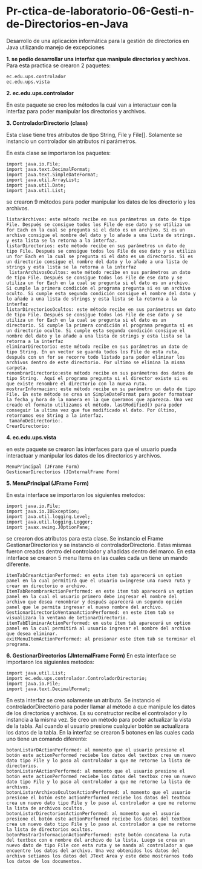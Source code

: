 # Pr-ctica-de-laboratorio-06-Gesti-n-de-Directorios-en-Java
Desarrollo de una aplicación informática para la gestión de directorios en Java utilizando manejo de excepciones

**1.	se pedio desarrollar una interfaz que manipule directorios y archivos.** 
Para esta practica se crearon 2 paquetes:

  	ec.edu.ups.controlador
  	ec.edu.ups.vista
  
**2.	ec.edu.ups.controlador**

En este paquete se creo los métodos la cual van a interactuar con la interfaz para poder manipular los directorios y archivos.

**3.	ControladorDirectorio (class)**

Esta clase tiene tres atributos de tipo String, File y File[]. Solamente se instancio un controlador sin atributos ni parámetros. 

En esta clase se importaron los paquetes:

	import java.io.File;
	import java.text.DecimalFormat;
	import java.text.SimpleDateFormat;
	import java.util.ArrayList;
	import java.util.Date;
	import java.util.List;
  
se crearon 9 métodos para poder manipular los datos de los directorio y los archivos.

	listarArchivos: este método recibe en sus parámetros un dato de tipo File. Después se consigue todos los File de ese dato y se utiliza un for Each en la cual se pregunta si el dato es un archivo. Si es un archivo consigue el nombre del dato y lo añade a una lista de strings. y esta lista se la retorna a la interfaz. 
	listarDirectorios: este método recibe en sus parámetros un dato de tipo File. Después se consigue todos los File de ese dato y se utiliza un for Each en la cual se pregunta si el dato es un directorio. Si es un directorio consigue el nombre del dato y lo añade a una lista de strings y esta lista se la retorna a la interfaz
	 listarArchivosOcultos: este método recibe en sus parámetros un dato de tipo File. Después se consigue todos los File de ese dato y se utiliza un for Each en la cual se pregunta si el dato es un archivo. Si cumple la primera condición el programa pregunta si es un archivo oculto. Si cumple esta segunda condición consigue el nombre del dato y lo añade a una lista de strings y esta lista se la retorna a la interfaz
	listarDirectoriosOcultos: este método recibe en sus parámetros un dato de tipo File. Después se consigue todos los File de ese dato y se utiliza un for Each en la cual se pregunta si el dato es un directorio. Si cumple la primera condición el programa pregunta si es un directorio oculto. Si cumple esta segunda condición consigue el nombre del dato y lo añade a una lista de strings y esta lista se la retorna a la interfaz
	eliminarDirectorio: este método recibe en sus parámetros un dato de tipo String. En un vector se guarda todos los File de esta ruta, después con un for se recorre todo listado para poder eliminar los archivos dentro de este directorio. Por ultimo se elimina la misma carpeta. 
	renombrarDirectorio:este método recibe en sus parámetros dos datos de tipo String.  Aquí el programa pregunta si el director existe si es que existe renombre el directorio con la nueva ruta.
	mostrarInformacion: este método recibe en su parámetro un dato de tipo File. En este método se crea un SimpleDateFormat para poder formatear la fecha y hora de la manera en la que queramos que aparezca. Una vez creado el formato utilizamos el método. lastModified() para poder conseguir la ultima vez que fue modificado el dato. Por último, retornamos ese String a la interfaz. 
	 tamañoDeDirectorio:. 
	CrearDirectorio:
**4.	ec.edu.ups.vista**

en este paquete se crearon las interfaces para que el usuario pueda interactuar y manipular los datos de los directorios y archivos.

	MenuPrincipal (JFrame Form)
	GestionarDirectorios (JInternalFrame Form)
  
**5.	MenuPrincipal (JFrame Form)**

En esta interface se importaron los siguientes metodos: 

	import java.io.File;
	import java.io.IOException;
	import java.util.logging.Level;
	import java.util.logging.Logger;
	import javax.swing.JOptionPane;
  
se crearon dos atributos para esta clase. Se instancio el Frame GestionarDirectorios y se instancio el controladorDirectorio. Estas mismas fueron creadas dentro del controlador y añadidas dentro del marco.
En esta interface se crearon 5 menu Items en las cuales cada un tiene un mando diferente. 

	itemTabCrearActionPerformed: en esta item tab aparecerá un option panel en la cual permitirá que el usuario u=ingrese una nueva ruta y crear un directorio o archivo. 
	ItemTabRenombrarActionPerformed: en este item tab aparecerá un option panel en la cual el usuario primero debe ingresar el nombre del archivo que desea renombrar y después aparecerá un segundo opción panel que le permita ingresar el nuevo nombre del archivo. 
	GestionarDirectorioVentanaActionPerformed: en este ítem tab se visualizara la ventana de GetionarDirectorio.
	itemTabEliminarActionPerformed: en este ítem tab aparecerá un option panel en la cual permitirá al usuario ingresar el nombre del archivo que desea eliminar.
	exitMenuItemActionPerformed: al presionar este ítem tab se terminar el programa.  
  
**6.	GestionarDirectorios (JInternalFrame Form)**
En esta interface se importaron los siguientes metodos:

	import java.util.List;
	import ec.edu.ups.controlador.ControladorDirectorio;
	import java.io.File;
	import java.text.DecimalFormat;
  
En esta interfaz se creo solamente un atributo. Se instancio el controladorDirectorio para poder llamar al método a que manipule los datos de los directorios y archivos. 
Es su constructor recibe el controlador y lo instancia a la misma vez. 
Se creo un método para poder actualizar la vista de la tabla. Así cuando el usuario presione cualquier botón se actualizara los datos de la tabla. 
En la interfaz se crearon 5 botones en las cuales cada uno tiene un comando diferente:

	botonListarDActionPerformed: al momento que el usuario presione el botón este actionPerformed reciebe los datos del textbox crea un nuevo dato tipo File y lo paso al controlador a que me retorne la lista de directorios.
	botonListarAActionPerformed: al momento que el usuario presione el botón este actionPerformed reciebe los datos del textbox crea un nuevo dato tipo File y lo paso al controlador a que me retorne la lista de archivos.
	botonListarArchivosOcultosActionPerformed: al momento que el usuario presione el botón este actionPerformed reciebe los datos del textbox crea un nuevo dato tipo File y lo paso al controlador a que me retorne la lista de archivos ocultos.
	botonListarDirectoriosActionPerformed: al momento que el usuario presione el botón este actionPerformed reciebe los datos del textbox crea un nuevo dato tipo File y lo paso al controlador a que me retorne la lista de directorios ocultos.
	botonMostrarInformacionActionPerformed: este botón concatena la ruta del textbox con e nombre del archivo de la lista. Luego se crea un nuevo dato de tipo File con esta ruta y se manda al controlador a que encuentre los datos del archivo. Una vez obtenidos los datos del archivo setiamos los datos del JText Area y este debe mostrarnos todo los datos de los documentos.  
 
